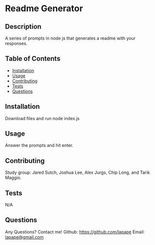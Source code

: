 # Readme Generator
  

## Description
  
A series of prompts in node js that generates a readme with your responses.
  
## Table of Contents
  
- [Installation](#installation)
- [Usage](#usage)
- [Contributing](#contributing)
- [Tests](#tests)
- [Questions](#questions)
  
## Installation
  
Download files and run node index.js
  
## Usage
  
Answer the prompts and hit enter.

  
## Contributing
  
Study group: Jared Sutch, Joshua Lee, Alex Jurgs, Chip Long, and Tarik Maggio.
  
## Tests
  
N/A
  
## Questions
  
Any Questions? Contact me! Github: https://github.com/lapape Email: lapape@gmail.com